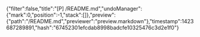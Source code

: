 {"filter":false,"title":"[P] /README.md","undoManager":{"mark":0,"position":-1,"stack":[]},"preview":{"path":"/README.md","previewer":"preview.markdown"},"timestamp":1423687289891,"hash":"67452301efcdab8998badcfe10325476c3d2e1f0"}
